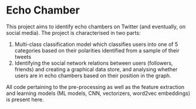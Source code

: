 # Echo Chamber
This project aims to identify echo chambers on Twitter (and eventually, on social media). The project is characterised in two parts: 
1. Multi-class classification model which classifies users into one of 5 categories based on their polarities identified from a sample of their tweets 
2. Identifying the social network relations between users (followers, friends) and creating a graphical data store, and analysing whether users are in echo chambers based on their position in the graph.

All code pertaining to the pre-processing as well as the feature extraction and learning models (ML models, CNN, vectorizers, word2vec embeddings) is present here. 


